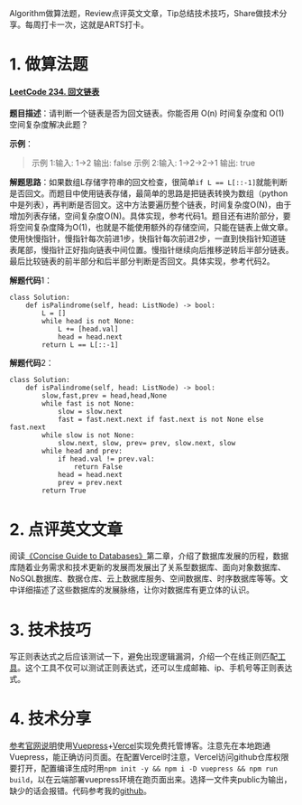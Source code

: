 Algorithm做算法题，Review点评英文文章，Tip总结技术技巧，Share做技术分享。每周打卡一次，这就是ARTS打卡。

# 1. 做算法题

#### [LeetCode 234. 回文链表](https://leetcode-cn.com/problems/palindrome-linked-list/)

**题目描述**：请判断一个链表是否为回文链表。你能否用 O(n) 时间复杂度和 O(1) 空间复杂度解决此题？

**示例**：

>示例 1:输入: 1->2
>输出: false
>示例 2:输入: 1->2->2->1
>输出: true

**解题思路**：如果数组L存储字符串的回文检查，很简单`if L == L[::-1]`就能判断是否回文。而题目中使用链表存储，最简单的思路是把链表转换为数组（python中是列表），再判断是否回文。这中方法要遍历整个链表，时间复杂度O(N)，由于增加列表存储，空间复杂度O(N)。具体实现，参考代码1。题目还有进阶部分，要将空间复杂度降为O(1)，也就是不能使用额外的存储空间，只能在链表上做文章。使用快慢指针，慢指针每次前进1步，快指针每次前进2步，一直到快指针知道链表尾部，慢指针正好指向链表中间位置。慢指针继续向后推移逆转后半部分链表。最后比较链表的前半部分和后半部分判断是否回文。具体实现，参考代码2。

**解题代码**1：

```
class Solution:
    def isPalindrome(self, head: ListNode) -> bool:
        L = []
        while head is not None:
            L += [head.val]
            head = head.next
        return L == L[::-1]
```

**解题代码**2：

```
class Solution:
    def isPalindrome(self, head: ListNode) -> bool:
        slow,fast,prev = head,head,None
        while fast is not None:
            slow = slow.next
            fast = fast.next.next if fast.next is not None else fast.next
        while slow is not None:
            slow.next, slow, prev= prev, slow.next, slow
        while head and prev:
            if head.val != prev.val:
                return False
            head = head.next
            prev = prev.next
        return True
```



# 2. 点评英文文章

阅读[《Concise Guide to Databases》](https://link.springer.com/book/10.1007%2F978-1-4471-5601-7)第二章，介绍了数据库发展的历程，数据库随着业务需求和技术更新的发展而发展出了关系型数据库、面向对象数据库、NoSQL数据库、数据仓库、云上数据库服务、空间数据库、时序数据库等等。文中详细描述了这些数据库的发展脉络，让你对数据库有更立体的认识。

# 3. 技术技巧

写正则表达式之后应该测试一下，避免出现逻辑漏洞，介绍一个在线正则匹配[工具](https://tool.lu/regex/)。这个工具不仅可以测试正则表达式，还可以生成邮箱、ip、手机号等正则表达式。

# 4. 技术分享

[参考官网说明](https://vercel.com/guides/deploying-vuepress-to-vercel)使用[Vuepress](https://segmentfault.com/a/1190000016333850)+[Vercel](https://vercel.com/)实现免费托管博客。注意先在本地跑通Vuepress，能正确访问页面。在配置Vercel时注意，Vercel访问github仓库权限要打开，配置编译生成时用`npm init -y && npm i -D vuepress && npm run build`，以在云端部署vuepress环境在跑页面出来。选择一文件夹public为输出，缺少的话会报错。代码参考我的[github](https://github.com/yestolife/blog/)。